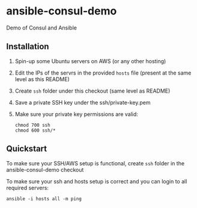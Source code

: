 # ansible-consul-demo
Demo of Consul and Ansible

## Installation

1. Spin-up some Ubuntu servers on AWS (or any other hosting)
1. Edit the IPs of the servrs in the provided `hosts` file (present at the 
same level as this README)
1. Create `ssh` folder under this checkout (same level as README)
1. Save a private SSH key under the ssh/private-key.pem
1. Make sure your private key permissions are valid:
  
       chmod 700 ssh
       chmod 600 ssh/*

## Quickstart

To make sure your SSH/AWS setup is functional, create `ssh` folder in the
ansible-consul-demo checkout

To make sure your ssh and hosts setup is correct and you can login to all 
required servers:

```console
ansible -i hosts all -m ping
```